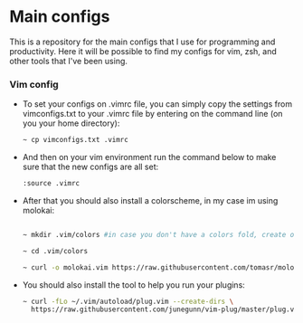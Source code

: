 # Main configs 

This is a repository for the main configs that I use for programming and productivity. Here it will be possible to find my configs for vim, zsh, and other tools that I've been using.

### Vim config
* To set your configs on .vimrc file, you can simply copy the settings from vimconfigs.txt to your .vimrc file by entering on the command line (on you your home directory):
  ```bash
  ~ cp vimconfigs.txt .vimrc  
  ```
* And then on your vim environment run the command below to make sure that the new configs are all set:
  ```bash
  :source .vimrc
  ```
* After that you should also install a colorscheme, in my case im using molokai:
  ```bash
  
  ~ mkdir .vim/colors #in case you don't have a colors fold, create one inside .vim fold
  
  ~ cd .vim/colors
  
  ~ curl -o molokai.vim https://raw.githubusercontent.com/tomasr/molokai/master/colors/molokai.vim
  ```
* You should also install the tool to help you run your plugins:
  ```bash
  ~ curl -fLo ~/.vim/autoload/plug.vim --create-dirs \
    https://raw.githubusercontent.com/junegunn/vim-plug/master/plug.vim
  ```

